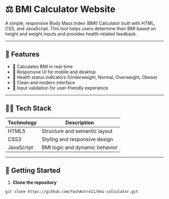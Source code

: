 # ⚖️ BMI Calculator Website

A simple, responsive Body Mass Index (BMI) Calculator built with HTML, CSS, and JavaScript. This tool helps users determine their BMI based on height and weight inputs and provides health-related feedback.

---

## 🌟 Features

- 🧮 Calculates BMI in real-time
- 📱 Responsive UI for mobile and desktop
- 🎯 Health status indicators (Underweight, Normal, Overweight, Obese)
- 🧊 Clean and modern interface
- 🚫 Input validation for user-friendly experience

---

## 🧑‍💻 Tech Stack

| Technology  | Description                    |
|-------------|--------------------------------|
| HTML5       | Structure and semantic layout  |
| CSS3        | Styling and responsive design  |
| JavaScript  | BMI logic and dynamic behavior |

---

## 🚀 Getting Started

1. **Clone the repository**

```bash
git clone https://github.com/YashAstro11/bmi-calculator.git
